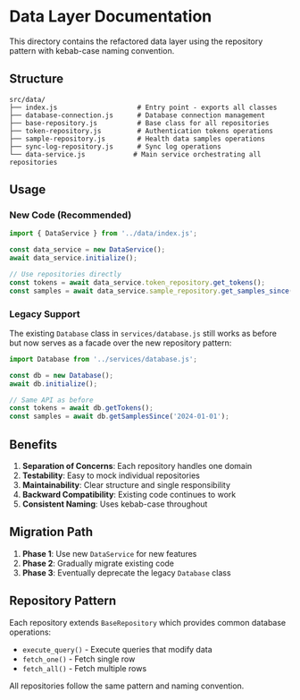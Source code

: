 # Data Layer Documentation

This directory contains the refactored data layer using the repository pattern with kebab-case naming convention.

## Structure

```
src/data/
├── index.js                    # Entry point - exports all classes
├── database-connection.js      # Database connection management
├── base-repository.js          # Base class for all repositories
├── token-repository.js         # Authentication tokens operations
├── sample-repository.js        # Health data samples operations
├── sync-log-repository.js      # Sync log operations
└── data-service.js            # Main service orchestrating all repositories
```

## Usage

### New Code (Recommended)
```javascript
import { DataService } from '../data/index.js';

const data_service = new DataService();
await data_service.initialize();

// Use repositories directly
const tokens = await data_service.token_repository.get_tokens();
const samples = await data_service.sample_repository.get_samples_since('2024-01-01');
```

### Legacy Support
The existing `Database` class in `services/database.js` still works as before but now serves as a facade over the new repository pattern:

```javascript
import Database from '../services/database.js';

const db = new Database();
await db.initialize();

// Same API as before
const tokens = await db.getTokens();
const samples = await db.getSamplesSince('2024-01-01');
```

## Benefits

1. **Separation of Concerns**: Each repository handles one domain
2. **Testability**: Easy to mock individual repositories
3. **Maintainability**: Clear structure and single responsibility
4. **Backward Compatibility**: Existing code continues to work
5. **Consistent Naming**: Uses kebab-case throughout

## Migration Path

1. **Phase 1**: Use new `DataService` for new features
2. **Phase 2**: Gradually migrate existing code
3. **Phase 3**: Eventually deprecate the legacy `Database` class

## Repository Pattern

Each repository extends `BaseRepository` which provides common database operations:
- `execute_query()` - Execute queries that modify data
- `fetch_one()` - Fetch single row
- `fetch_all()` - Fetch multiple rows

All repositories follow the same pattern and naming convention.
